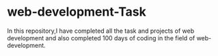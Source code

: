 # web-development-Task
In this repository,I have completed all the task and projects of web development and also completed 100 days of coding in the field of web-development.
